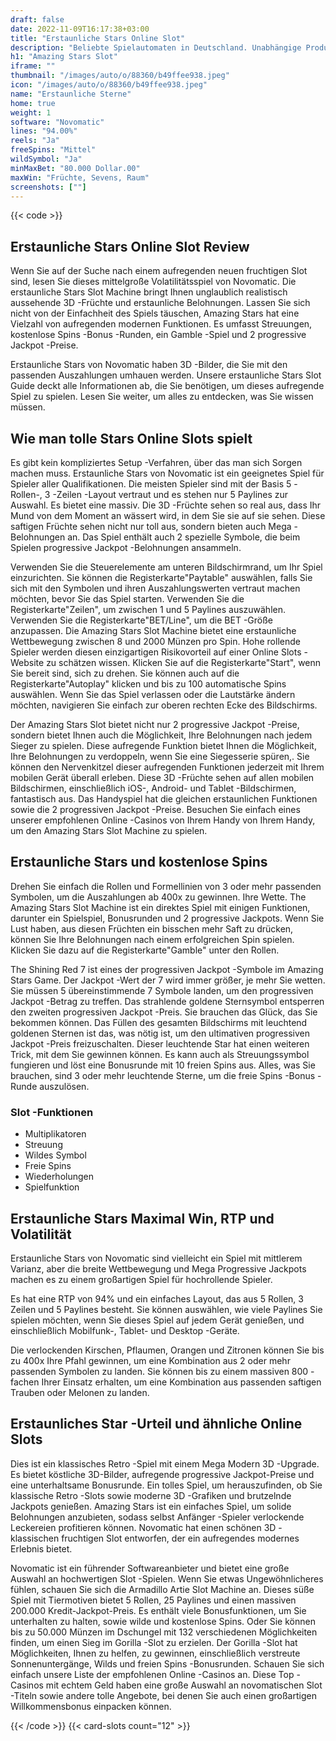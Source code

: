 ```yaml
---
draft: false
date: 2022-11-09T16:17:38+03:00
title: "Erstaunliche Stars Online Slot"
description: "Beliebte Spielautomaten in Deutschland. Unabhängige Produktbewertungen und exklusive Anmeldeangebote. Jetzt spielen!"
h1: "Amazing Stars Slot"
iframe: ""
thumbnail: "/images/auto/o/88360/b49ffee938.jpeg"
icon: "/images/auto/o/88360/b49ffee938.jpeg"
name: "Erstaunliche Sterne"
home: true
weight: 1
software: "Novomatic"
lines: "94.00%"
reels: "Ja"
freeSpins: "Mittel"
wildSymbol: "Ja"
minMaxBet: "80.000 Dollar.00"
maxWin: "Früchte, Sevens, Raum"
screenshots: [""]
---
```


{{< code >}}<h2>Erstaunliche Stars Online Slot Review</h2><p>Wenn Sie auf der Suche nach einem aufregenden neuen fruchtigen Slot sind, lesen Sie dieses mittelgroße Volatilitätsspiel von Novomatic. Die erstaunliche Stars Slot Machine bringt Ihnen unglaublich realistisch aussehende 3D -Früchte und erstaunliche Belohnungen. Lassen Sie sich nicht von der Einfachheit des Spiels täuschen, Amazing Stars hat eine Vielzahl von aufregenden modernen Funktionen. Es umfasst Streuungen, kostenlose Spins -Bonus -Runden, ein Gamble -Spiel und 2 progressive Jackpot -Preise.</p><p>Erstaunliche Stars von Novomatic haben 3D -Bilder, die Sie mit den passenden Auszahlungen umhauen werden. Unsere erstaunliche Stars Slot Guide deckt alle Informationen ab, die Sie benötigen, um dieses aufregende Spiel zu spielen. Lesen Sie weiter, um alles zu entdecken, was Sie wissen müssen.</p><h2>Wie man tolle Stars Online Slots spielt</h2><p>Es gibt kein kompliziertes Setup -Verfahren, über das man sich Sorgen machen muss. Erstaunliche Stars von Novomatic ist ein geeignetes Spiel für Spieler aller Qualifikationen. Die meisten Spieler sind mit der Basis 5 -Rollen-, 3 -Zeilen -Layout vertraut und es stehen nur 5 Paylines zur Auswahl. Es bietet eine massiv. Die 3D -Früchte sehen so real aus, dass Ihr Mund von dem Moment an wässert wird, in dem Sie sie auf sie sehen. Diese saftigen Früchte sehen nicht nur toll aus, sondern bieten auch Mega -Belohnungen an. Das Spiel enthält auch 2 spezielle Symbole, die beim Spielen progressive Jackpot -Belohnungen ansammeln.</p><p>Verwenden Sie die Steuerelemente am unteren Bildschirmrand, um Ihr Spiel einzurichten. Sie können die Registerkarte"Paytable" auswählen, falls Sie sich mit den Symbolen und ihren Auszahlungswerten vertraut machen möchten, bevor Sie das Spiel starten. Verwenden Sie die Registerkarte"Zeilen", um zwischen 1 und 5 Paylines auszuwählen. Verwenden Sie die Registerkarte"BET/Line", um die BET -Größe anzupassen. Die Amazing Stars Slot Machine bietet eine erstaunliche Wettbewegung zwischen 8 und 2000 Münzen pro Spin. Hohe rollende Spieler werden diesen einzigartigen Risikovorteil auf einer Online Slots -Website zu schätzen wissen. Klicken Sie auf die Registerkarte"Start", wenn Sie bereit sind, sich zu drehen. Sie können auch auf die Registerkarte"Autoplay" klicken und bis zu 100 automatische Spins auswählen. Wenn Sie das Spiel verlassen oder die Lautstärke ändern möchten, navigieren Sie einfach zur oberen rechten Ecke des Bildschirms.</p><p>Der Amazing Stars Slot bietet nicht nur 2 progressive Jackpot -Preise, sondern bietet Ihnen auch die Möglichkeit, Ihre Belohnungen nach jedem Sieger zu spielen. Diese aufregende Funktion bietet Ihnen die Möglichkeit, Ihre Belohnungen zu verdoppeln, wenn Sie eine Siegesserie spüren,. Sie können den Nervenkitzel dieser aufregenden Funktionen jederzeit mit Ihrem mobilen Gerät überall erleben. Diese 3D -Früchte sehen auf allen mobilen Bildschirmen, einschließlich iOS-, Android- und Tablet -Bildschirmen, fantastisch aus. Das Handyspiel hat die gleichen erstaunlichen Funktionen sowie die 2 progressiven Jackpot -Preise. Besuchen Sie einfach eines unserer empfohlenen Online -Casinos von Ihrem Handy von Ihrem Handy, um den Amazing Stars Slot Machine zu spielen.</p><h2>Erstaunliche Stars und kostenlose Spins</h2><p>Drehen Sie einfach die Rollen und Formellinien von 3 oder mehr passenden Symbolen, um die Auszahlungen ab 400x zu gewinnen. Ihre Wette. The Amazing Stars Slot Machine ist ein direktes Spiel mit einigen Funktionen, darunter ein Spielspiel, Bonusrunden und 2 progressive Jackpots. Wenn Sie Lust haben, aus diesen Früchten ein bisschen mehr Saft zu drücken, können Sie Ihre Belohnungen nach einem erfolgreichen Spin spielen. Klicken Sie dazu auf die Registerkarte"Gamble" unter den Rollen.</p><p>The Shining Red 7 ist eines der progressiven Jackpot -Symbole im Amazing Stars Game. Der Jackpot -Wert der 7 wird immer größer, je mehr Sie wetten. Sie müssen 5 übereinstimmende 7 Symbole landen, um den progressiven Jackpot -Betrag zu treffen. Das strahlende goldene Sternsymbol entsperren den zweiten progressiven Jackpot -Preis. Sie brauchen das Glück, das Sie bekommen können. Das Füllen des gesamten Bildschirms mit leuchtend goldenen Sternen ist das, was nötig ist, um den ultimativen progressiven Jackpot -Preis freizuschalten. Dieser leuchtende Star hat einen weiteren Trick, mit dem Sie gewinnen können. Es kann auch als Streuungssymbol fungieren und löst eine Bonusrunde mit 10 freien Spins aus. Alles, was Sie brauchen, sind 3 oder mehr leuchtende Sterne, um die freie Spins -Bonus -Runde auszulösen.</p><h3>
Slot -Funktionen</h3><ul>
<li></span>
Multiplikatoren</li>
<li></span>
Streuung</li>
<li></span>
Wildes Symbol</li>
<li></span>
Freie Spins</li>
<li></span>
Wiederholungen</li>
<li></span>
Spielfunktion</li></ul><h2>Erstaunliche Stars Maximal Win, RTP und Volatilität</h2><p>Erstaunliche Stars von Novomatic sind vielleicht ein Spiel mit mittlerem Varianz, aber die breite Wettbewegung und Mega Progressive Jackpots machen es zu einem großartigen Spiel für hochrollende Spieler.</p><p>Es hat eine RTP von 94% und ein einfaches Layout, das aus 5 Rollen, 3 Zeilen und 5 Paylines besteht. Sie können auswählen, wie viele Paylines Sie spielen möchten, wenn Sie dieses Spiel auf jedem Gerät genießen, und einschließlich Mobilfunk-, Tablet- und Desktop -Geräte.</p><p>Die verlockenden Kirschen, Pflaumen, Orangen und Zitronen können Sie bis zu 400x Ihre Pfahl gewinnen, um eine Kombination aus 2 oder mehr passenden Symbolen zu landen. Sie können bis zu einem massiven 800 -fachen Ihrer Einsatz erhalten, um eine Kombination aus passenden saftigen Trauben oder Melonen zu landen.</p><h2>Erstaunliches Star -Urteil und ähnliche Online Slots</h2><p>Dies ist ein klassisches Retro -Spiel mit einem Mega Modern 3D -Upgrade. Es bietet köstliche 3D-Bilder, aufregende progressive Jackpot-Preise und eine unterhaltsame Bonusrunde. Ein tolles Spiel, um herauszufinden, ob Sie klassische Retro -Slots sowie moderne 3D -Grafiken und brutzelnde Jackpots genießen. Amazing Stars ist ein einfaches Spiel, um solide Belohnungen anzubieten, sodass selbst Anfänger -Spieler verlockende Leckereien profitieren können. Novomatic hat einen schönen 3D -klassischen fruchtigen Slot entworfen, der ein aufregendes modernes Erlebnis bietet.</p><p>Novomatic ist ein führender Softwareanbieter und bietet eine große Auswahl an hochwertigen Slot -Spielen. Wenn Sie etwas Ungewöhnlicheres fühlen, schauen Sie sich die Armadillo Artie Slot Machine an. Dieses süße Spiel mit Tiermotiven bietet 5 Rollen, 25 Paylines und einen massiven 200.000 Kredit-Jackpot-Preis. Es enthält viele Bonusfunktionen, um Sie unterhalten zu halten, sowie wilde und kostenlose Spins. Oder Sie können bis zu 50.000 Münzen im Dschungel mit 132 verschiedenen Möglichkeiten finden, um einen Sieg im Gorilla -Slot zu erzielen. Der Gorilla -Slot hat Möglichkeiten, Ihnen zu helfen, zu gewinnen, einschließlich verstreute Sonnenuntergänge, Wilds und freien Spins -Bonusrunden. Schauen Sie sich einfach unsere Liste der empfohlenen Online -Casinos an. Diese Top -Casinos mit echtem Geld haben eine große Auswahl an novomatischen Slot -Titeln sowie andere tolle Angebote, bei denen Sie auch einen großartigen Willkommensbonus einpacken können.</p>{{< /code >}}
 {{< card-slots count="12" >}}